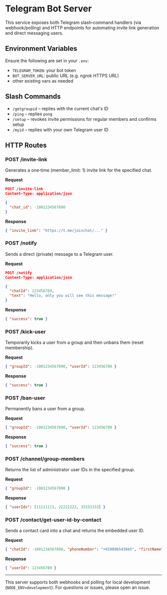 # Telegram Bot Server

This service exposes both Telegram slash‐command handlers (via webhook/polling) and HTTP endpoints for automating invite link generation and direct messaging users.

## Environment Variables

Ensure the following are set in your `.env`:

- `TELEGRAM_TOKEN`: your bot token
- `BOT_SERVER_URL`: public URL (e.g. ngrok HTTPS URL)
- other existing vars as needed

## Slash Commands

- `/getgroupid` – replies with the current chat's ID
- `/ping` – replies `pong`
- `/setup` – revokes invite permissions for regular members and confirms setup
- `/myid` – replies with your own Telegram user ID

## HTTP Routes

### POST /invite-link
Generates a one‐time (member_limit: 1) invite link for the specified chat.

**Request**

```json
POST /invite-link
Content-Type: application/json

{
  "chat_id": -1001234567890
}
```

**Response**

```json
{ "invite_link": "https://t.me/joinchat/..." }
```

### POST /notify
Sends a direct (private) message to a Telegram user.

**Request**

```json
POST /notify
Content-Type: application/json

{
  "chatId": 123456789,
  "text": "Hello, only you will see this message!"
}
```

**Response**

```json
{ "success": true }
```

### POST /kick-user
Temporarily kicks a user from a group and then unbans them (reset membership).

**Request**

```json
{ "groupId": -1001234567890, "userId": 123456789 }
```

**Response**

```json
{ "success": true }
```

### POST /ban-user
Permanently bans a user from a group.

**Request**

```json
{ "groupId": -1001234567890, "userId": 123456789 }
```

**Response**

```json
{ "success": true }
```

### POST /channel/group-members
Returns the list of administrator user IDs in the specified group.

**Request**

```json
{ "groupId": -1001234567890 }
```

**Response**

```json
{ "userIds": [11111111, 22222222, 33333333] }
```

### POST /contact/get-user-id-by-contact
Sends a contact card into a chat and returns the embedded user ID.

**Request**
```json
{ "chatId": -1001234567890, "phoneNumber": "+919896543045", "firstName": "Lookup" }
```

**Response**
```json
{ "userId": 123456789 }
```

---

This server supports both webhooks and polling for local development (`NODE_ENV=development`). For questions or issues, please open an issue.